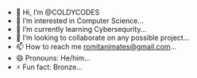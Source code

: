 - 👋 Hi, I’m @COLDYCODES
- 👀 I’m interested in Computer Science...
- 🌱 I’m currently learning Cybersequrity...
- 💞️ I’m looking to collaborate on any possible project...
- 📫 How to reach me romitanimates@gmail.com...
- 😄 Pronouns: He/him...
- ⚡ Fun fact: Bronze...

<!---
COLDYCODES/COLDYCODES is a ✨ special ✨ repository because its `README.md` (this file) appears on your GitHub profile.
You can click the Preview link to take a look at your changes.
--->

